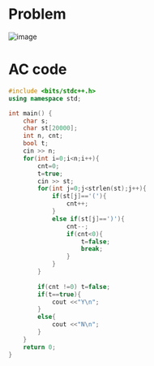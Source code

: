 # Problem
![image](https://user-images.githubusercontent.com/85293841/182861695-87d1adb0-bdc1-4534-9d69-7eb62c1a3cad.png)

# AC code
```cpp
#include <bits/stdc++.h>
using namespace std;

int main() {
	char s;
	char st[20000];
	int n, cnt;
	bool t;
	cin >> n;
	for(int i=0;i<n;i++){
		cnt=0;
		t=true;
		cin >> st;
		for(int j=0;j<strlen(st);j++){
			if(st[j]=='('){
				cnt++;
			}
			else if(st[j]==')'){
				cnt--;
				if(cnt<0){
					t=false;
					break;
				}
			}
		}
	
	    if(cnt !=0) t=false;
		if(t==true){
			cout <<"Y\n";
		}
		else{
			cout <<"N\n";
		}
	}
	return 0;
}
```

